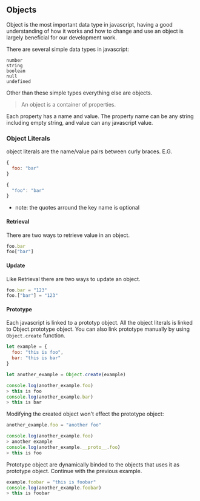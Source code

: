 ## Objects
Object is the most important data type in javascript, having a good
understanding of how it works and how to change and use an object is
largely beneficial for our development work.

There are several simple data types in javascript:
```
number
string
boolean
null
undefined
```

Other than these simple types everything else are objects.

> An object is a container of properties.

Each property has a name and value. The property name can be any string
including empty string, and value can any javascript value.

### Object Literals
object literals are the name/value pairs between curly braces.
E.G.
```javascript
{
  foo: "bar"
}

{
  "foo": "bar"
}
```

* note: the quotes arround the key name is optional

#### Retrieval
There are two ways to retrieve value in an object.
```javascript
foo.bar
foo["bar"]
```

#### Update
Like Retrieval there are two ways to update an object.
```javascript
foo.bar = "123"
foo.["bar"] = "123"
```

#### Prototype
Each javascript is linked to a prototyp object. All the object literals
is linked to Object.prototype object. You can also link prototype
manually by using ```Object.create``` function.

```javascript
let example = {
  foo: "this is foo",
  bar: "this is bar"
}

let another_example = Object.create(example)

console.log(another_example.foo)
> this is foo
console.log(another_example.bar)
> this is bar
```

Modifying the created object won't effect the prototype object:

```javascript
another_example.foo = "another foo"

console.log(another_example.foo)
> another example
console.log(another_example.__proto__.foo)
> this is foo
```

Prototype object are dynamically binded to the objects that uses it as
prototype object. Continue with the previous example.
```javascript
example.foobar = "this is foobar"
console.log(another_example.foobar)
> this is foobar
```
